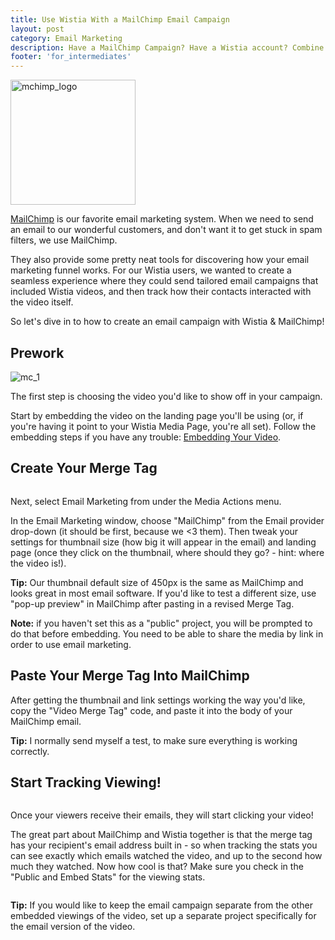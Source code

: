 ```yaml
---
title: Use Wistia With a MailChimp Email Campaign
layout: post
category: Email Marketing
description: Have a MailChimp Campaign? Have a Wistia account? Combine their powers for all sorts of awesome.
footer: 'for_intermediates'
---
```


<div class="post_image intro_image float_right"><img src="http://embed.wistia.com/deliveries/79ba6d71f2de6aa71d02bcecaf2fe823ea09ec02.png" alt="mchimp_logo" width="200px" /></div>

[MailChimp](http://mailchimp.com) is our favorite email marketing system.  When we need to send an email to our wonderful customers, and don't want it to get stuck in spam filters, we use MailChimp.

They also provide some pretty neat tools for discovering how your email marketing funnel works.  For our Wistia users, we wanted to create a seamless experience where they could send tailored email campaigns that included Wistia videos, and then track how their contacts interacted with the video itself.

So let's dive in to how to create an email campaign with Wistia &amp; MailChimp!

## Prework

<div class="post_image float_right"><img src="http://embed.wistia.com/deliveries/037f60ea97dd566d4204a86bcf1efd5a76a71986.png" alt="mc_1" /></div>

The first step is choosing the video you'd like to show off in your campaign.

Start by embedding the video on the landing page you'll be using (or, if you're having it point to your Wistia Media Page, you're all set).  Follow the embedding steps if you have any trouble: [Embedding Your Video](/public_sharing.html).

## Create Your Merge Tag

<div class="post_image float_right"><img src="http://embed.wistia.com/deliveries/a9ea3abad60147a0d1b14f7e31296b34817d33ff.png" alt="" /></div>

Next, select <span class="code">Email Marketing</span> from under the Media Actions menu.

In the Email Marketing window, choose "MailChimp" from the Email provider drop-down (it should be first, because we &lt;3 them).  Then tweak your settings for thumbnail size (how big it will appear in the email) and landing page (once they click on the thumbnail, where should they go? - hint: where the video is!).

**Tip:** Our thumbnail default size of 450px is the same as MailChimp and looks great in most email software.  If you'd like to test a different size, use "pop-up preview" in MailChimp after pasting in a revised Merge Tag.

**Note:** if you haven't set this as a "public" project, you will be prompted to do that before embedding.  You need to be able to share the media by link in order to use email marketing.

## Paste Your Merge Tag Into MailChimp

<div class="post_image float_right"><img src="http://embed.wistia.com/deliveries/40571d43323b5683c89326dfdef60ea9e40b6e63.png" alt="" /></div>
After getting the thumbnail and link settings working the way you'd like, copy the "Video Merge Tag" code, and paste it into the body of your MailChimp email.

**Tip:** I normally send myself a test, to make sure everything is working correctly.

## Start Tracking Viewing!

<div class="post_image float_right"><img src="http://embed.wistia.com/deliveries/90a2b39b045a310c20ca4efe9016e0e15364f0fc.png" alt="" /></div>

Once your viewers receive their emails, they will start clicking your video!

The great part about MailChimp and Wistia together is that the merge tag has your recipient's email address built in - so when tracking the stats you can see exactly which emails watched the video, and up to the second how much they watched.  Now how cool is that? Make sure you check in the "Public and Embed Stats" for the viewing stats.

<div class="post_image center"><img src="http://embed.wistia.com/deliveries/3ba4d0fc4e006abdda10a46bd8ed061a07211b21.png" alt="" /></div>

**Tip:** If you would like to keep the email campaign separate from the other embedded viewings of the video, set up a separate project specifically for the email version of the video.

